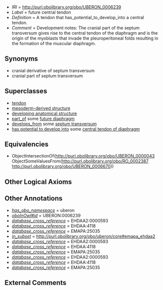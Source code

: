  * *IRI* = http://purl.obolibrary.org/obo/UBERON_0006239
 * *Label* = future central tendon
 * *Definition* = A tendon that has_potential_to_develop_into a central tendon.
 * *Comment* = Development notes: The cranial part of the septum transversum gives rise to the central tendon of the diaphragm and is the origin of the myoblasts that invade the pleuroperitoneal folds resulting in the formation of the muscular diaphragm.

## Synonyms

 * cranial derivative of septum transversum
 * cranial part of septum transversum

## Superclasses

 * [tendon](../../UBERON/43/UBERON_0000043.md)
 * [mesoderm-derived structure](../../UBERON/20/UBERON_0004120.md)
 * [developing anatomical structure](../../UBERON/23/UBERON_0005423.md)
 * [part_of](../../BFO/50/BFO_0000050.md) some [future diaphragm](../../UBERON/84/UBERON_0010084.md)
 * [develops_from](../../RO/02/RO_0002202.md) some [septum transversum](../../UBERON/61/UBERON_0004161.md)
 * [has potential to develop into](../../RO/87/RO_0002387.md) some [central tendon of diaphragm](../../UBERON/70/UBERON_0006670.md)

## Equivalencies

 * ObjectIntersectionOf(<http://purl.obolibrary.org/obo/UBERON_0000043> ObjectSomeValuesFrom(<http://purl.obolibrary.org/obo/RO_0002387> <http://purl.obolibrary.org/obo/UBERON_0006670>))

## Other Logical Axioms


## Other Annotations

 * *[has_obo_namespace](../../ce/oboInOwl#hasOBONamespace.md)* = uberon
 * *[oboInOwl#id](../../id/oboInOwl#id.md)* = UBERON:0006239
 * *[database_cross_reference](../../ef/oboInOwl#hasDbXref.md)* = EHDAA2:0000593
 * *[database_cross_reference](../../ef/oboInOwl#hasDbXref.md)* = EHDAA:4118
 * *[database_cross_reference](../../ef/oboInOwl#hasDbXref.md)* = EMAPA:25035
 * *[in_subset](../../et/oboInOwl#inSubset.md)* = http://purl.obolibrary.org/obo/uberon/core#emapa_ehdaa2
 * *[database_cross_reference](../../ef/oboInOwl#hasDbXref.md)* = EHDAA2:0000593
 * *[database_cross_reference](../../ef/oboInOwl#hasDbXref.md)* = EHDAA:4118
 * *[database_cross_reference](../../ef/oboInOwl#hasDbXref.md)* = EMAPA:25035
 * *[database_cross_reference](../../ef/oboInOwl#hasDbXref.md)* = EHDAA2:0000593
 * *[database_cross_reference](../../ef/oboInOwl#hasDbXref.md)* = EHDAA:4118
 * *[database_cross_reference](../../ef/oboInOwl#hasDbXref.md)* = EMAPA:25035

## External Comments

